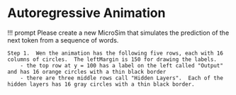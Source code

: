 # Autoregressive Animation

!!! prompt
    Please create a new MicroSim that simulates the prediction of the next token from a sequence of words.

    Step 1.  Wen the animation has the following five rows, each with 16 columns of circles.  The leftMargin is 150 for drawing the labels.
        - the top row at y = 100 has a label on the left called "Output" and has 16 orange circles with a thin black border
        - there are three middle rows call "Hidden Layers".  Each of the hidden layers has 16 gray circles with a thin black border.  